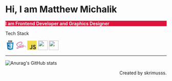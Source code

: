 <h1 align="left">Hi, I am Matthew Michalik</h1>
<p style="background-color: crimson; color: #f1f1f1; font-weight: bold"> I am Frontend Developer and Graphics Designer </p>
<p align="left">Tech Stack</p>
<p> 


 <img src="https://raw.githubusercontent.com/devicons/devicon/master/icons/css3/css3-original-wordmark.svg" width="30" height="30"/>
<img src="https://raw.githubusercontent.com/devicons/devicon/master/icons/sass/sass-original.svg" width="30" height="30"/>
 <img src="https://raw.githubusercontent.com/devicons/devicon/master/icons/javascript/javascript-original.svg" width="30" height="30"/>
 
 <img src="https://www.vectorlogo.zone/logos/git-scm/git-scm-icon.svg" width="30" height="30"/>
 <img src="https://angular.io/assets/images/logos/angular/angular.svg" width="30" height="30"/>
 </p>
 
 ---

<div align="left">
  
![Anurag's GitHub stats](https://github-readme-stats.vercel.app/api?username=skrimusss&show_icons=true&theme=synthwave)
  
</div>

<p align="right"> Created by skrimusss. </p>
